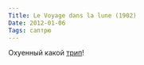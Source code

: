 ```yaml
---
Title: Le Voyage dans la lune (1902)
Date: 2012-01-06
Tags: саптрю
---
```


<div class="text">Охуенный какой <a href="http://www.nowness.com/media/embedvideo?itemid=1786&amp;issueid=1818">трип</a>!</div>